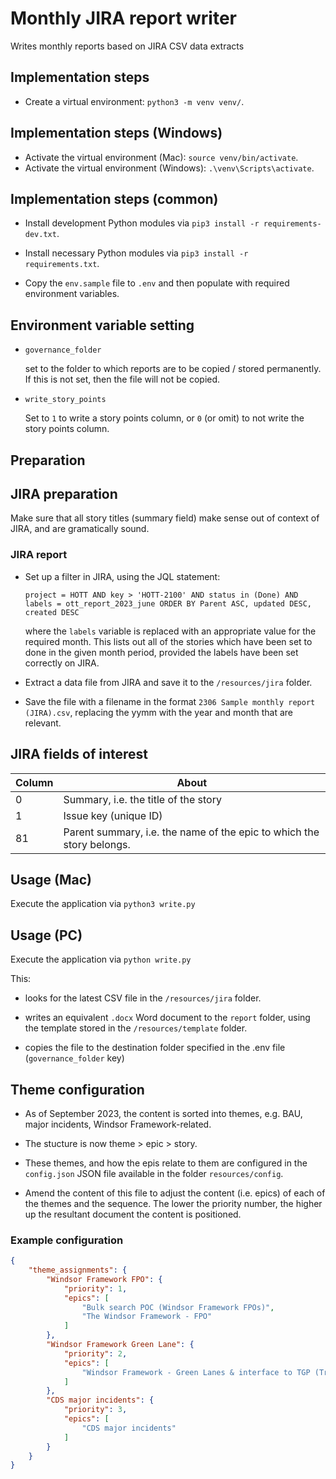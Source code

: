 # Monthly JIRA report writer

Writes monthly reports based on JIRA CSV data extracts

## Implementation steps

- Create a virtual environment: `python3 -m venv venv/`.

## Implementation steps (Windows)

- Activate the virtual environment (Mac): `source venv/bin/activate`.
- Activate the virtual environment (Windows): `.\venv\Scripts\activate`.

## Implementation steps (common)

- Install development Python modules via `pip3 install -r requirements-dev.txt`.

- Install necessary Python modules via `pip3 install -r requirements.txt`.

- Copy the `env.sample` file to `.env` and then populate with required environment variables.

## Environment variable setting

- `governance_folder`

  set to the folder to which reports are to be copied / stored permanently. If this is not set, then the file will not be copied.

- `write_story_points`

  Set to `1` to write a story points column, or `0` (or omit) to not write the story points column.

## Preparation

## JIRA preparation

Make sure that all story titles (summary field) make sense out of context of JIRA, and are gramatically sound.

### JIRA report

- Set up a filter in JIRA, using the JQL statement:

  `project = HOTT AND key > 'HOTT-2100' AND status in (Done) AND labels = ott_report_2023_june ORDER BY Parent ASC, updated DESC, created DESC`

  where the `labels` variable is replaced with an appropriate value for the required month. This lists out all of the stories which have been set to done in the given month period, provided the labels have been set correctly on JIRA.

- Extract a data file from JIRA and save it to the `/resources/jira` folder.

- Save the file with a filename in the format `2306 Sample monthly report (JIRA).csv`, replacing the yymm with the year and month that are relevant.

## JIRA fields of interest

|Column|About|
|-|-|
|0|Summary, i.e. the title of the story|
|1|Issue key (unique ID)|
|81|Parent summary, i.e. the name of the epic to which the story belongs.|

## Usage (Mac)

Execute the application via `python3 write.py`

## Usage (PC)

Execute the application via `python write.py`

This:

- looks for the latest CSV file in the `/resources/jira` folder.

- writes an equivalent `.docx` Word document to the `report` folder, using the template stored in the `/resources/template` folder.

- copies the file to the destination folder specified in the .env file (`governance_folder` key)

## Theme configuration

- As of September 2023, the content is sorted into themes, e.g. BAU, major incidents, Windsor Framework-related.

- The stucture is now theme > epic > story.

- These themes, and how the epis relate to them are configured in the `config.json` JSON file available in the folder `resources/config`.

- Amend the content of this file to adjust the content (i.e. epics) of each of the themes and the sequence. The lower the priority number, the higher up the resultant document the content is positioned.

### Example configuration

```JSON
{
    "theme_assignments": {
        "Windsor Framework FPO": {
            "priority": 1,
            "epics": [
                "Bulk search POC (Windsor Framework FPOs)",
                "The Windsor Framework - FPO"
            ]
        },
        "Windsor Framework Green Lane": {
            "priority": 2,
            "epics": [
                "Windsor Framework - Green Lanes & interface to TGP (Trader Goods Profile)"
            ]
        },
        "CDS major incidents": {
            "priority": 3,
            "epics": [
                "CDS major incidents"
            ]
        }
    }
}
```
